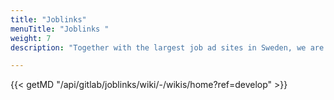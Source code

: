 ```yaml
---
title: "Joblinks"
menuTitle: "Joblinks "
weight: 7
description: "Together with the largest job ad sites in Sweden, we are running a pilot project to gather all jobs in one place."

---
```


{{< getMD "/api/gitlab/joblinks/wiki/-/wikis/home?ref=develop" >}}